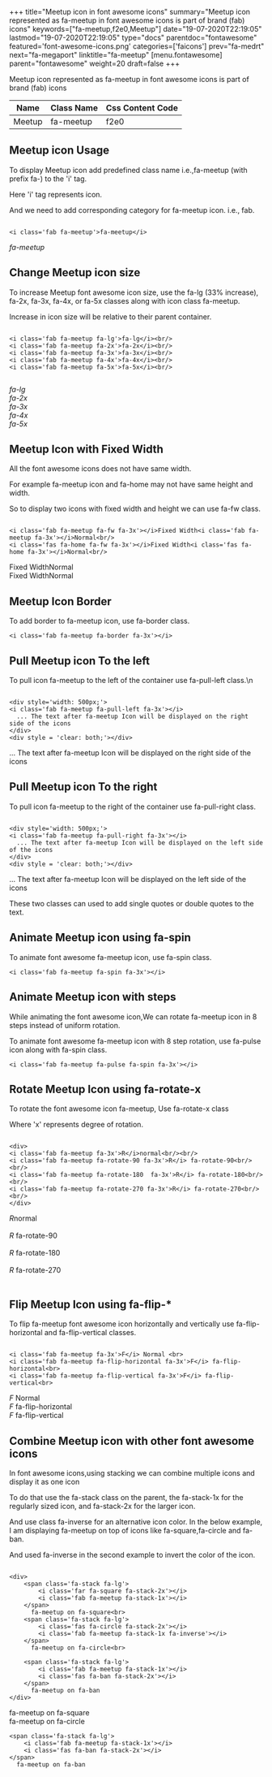 +++
title="Meetup icon in font awesome icons"
summary="Meetup icon represented as fa-meetup in font awesome icons is part of brand (fab) icons"
keywords=["fa-meetup,f2e0,Meetup"]
date="19-07-2020T22:19:05"
lastmod="19-07-2020T22:19:05"
type="docs"
parentdoc="fontawesome"
featured='font-awesome-icons.png'
categories=['faicons']
prev="fa-medrt"
next="fa-megaport"
linktitle="fa-meetup"
[menu.fontawesome]
parent="fontawesome"
weight=20
draft=false
+++


Meetup icon represented as fa-meetup in font awesome icons is part of brand (fab) icons

<div class='table-responsive'><table class='table'><thead><tr><th>Name</th><th>Class Name</th><th>Css Content Code</th></tr></thead><tbody><tr><td>Meetup</td><td>fa-meetup</td><td>f2e0</td></tr></tbody></table></div>



## Meetup icon Usage

To display Meetup icon add predefined class name i.e.,fa-meetup (with prefix fa-) to the 'i' tag.

Here 'i' tag represents icon.

And we need to add corresponding category for fa-meetup icon. i.e., fab.


```

<i class='fab fa-meetup'>fa-meetup</i>
```

<i class='fab fa-meetup'>fa-meetup</i>




## Change Meetup icon size
To increase Meetup font awesome icon size, use the fa-lg (33% increase), fa-2x, fa-3x, fa-4x, or fa-5x classes along with icon class fa-meetup.

Increase in icon size will be relative to their parent container. 

```

<i class='fab fa-meetup fa-lg'>fa-lg</i><br/>
<i class='fab fa-meetup fa-2x'>fa-2x</i><br/>
<i class='fab fa-meetup fa-3x'>fa-3x</i><br/>
<i class='fab fa-meetup fa-4x'>fa-4x</i><br/>
<i class='fab fa-meetup fa-5x'>fa-5x</i><br/>
            
```

<i class='fab fa-meetup fa-lg'>fa-lg</i><br/>
<i class='fab fa-meetup fa-2x'>fa-2x</i><br/>
<i class='fab fa-meetup fa-3x'>fa-3x</i><br/>
<i class='fab fa-meetup fa-4x'>fa-4x</i><br/>
<i class='fab fa-meetup fa-5x'>fa-5x</i><br/>
            



## Meetup Icon with Fixed Width 

All the font awesome icons does not have same width.

For example fa-meetup icon and fa-home may not have same height and width.

So to display two icons with fixed width and height we can use fa-fw class.


```

<i class='fab fa-meetup fa-fw fa-3x'></i>Fixed Width<i class='fab fa-meetup fa-3x'></i>Normal<br/>
<i class='fas fa-home fa-fw fa-3x'></i>Fixed Width<i class='fas fa-home fa-3x'></i>Normal<br/>
```

<i class='fab fa-meetup fa-fw fa-3x'></i>Fixed Width<i class='fab fa-meetup fa-3x'></i>Normal<br/>
<i class='fas fa-home fa-fw fa-3x'></i>Fixed Width<i class='fas fa-home fa-3x'></i>Normal<br/>



## Meetup Icon Border 

To add border to fa-meetup icon, use fa-border class.


```
<i class='fab fa-meetup fa-border fa-3x'></i>

```
<i class='fab fa-meetup fa-border fa-3x'></i>





## Pull Meetup icon To the left

To pull icon fa-meetup to the left of the container use fa-pull-left class.\n

```

<div style='width: 500px;'>
<i class='fab fa-meetup fa-pull-left fa-3x'></i>
  ... The text after fa-meetup Icon will be displayed on the right side of the icons
</div>
<div style = 'clear: both;'></div>
```

<div style='width: 500px;'>
<i class='fab fa-meetup fa-pull-left fa-3x'></i>
  ... The text after fa-meetup Icon will be displayed on the right side of the icons
</div>
<div style = 'clear: both;'></div>




## Pull Meetup icon To the right
To pull icon fa-meetup to the right of the container use fa-pull-right class.

```

<div style='width: 500px;'>
<i class='fab fa-meetup fa-pull-right fa-3x'></i>
  ... The text after fa-meetup Icon will be displayed on the left side of the icons
</div>
<div style = 'clear: both;'></div>
```

<div style='width: 500px;'>
<i class='fab fa-meetup fa-pull-right fa-3x'></i>
  ... The text after fa-meetup Icon will be displayed on the left side of the icons
</div>
<div style = 'clear: both;'></div>

These two classes can used to add single quotes or double quotes to the text.


## Animate Meetup icon using fa-spin
To animate font awesome fa-meetup icon, use fa-spin class.

```
<i class='fab fa-meetup fa-spin fa-3x'></i>
```
<i class='fab fa-meetup fa-spin fa-3x'></i>




## Animate Meetup icon with steps
While animating the font awesome icon,We can rotate fa-meetup icon in 8 steps instead of uniform rotation.

To animate font awesome fa-meetup icon with 8 step rotation, use fa-pulse icon along with fa-spin class.


```
<i class='fab fa-meetup fa-pulse fa-spin fa-3x'></i>

```
<i class='fab fa-meetup fa-pulse fa-spin fa-3x'></i>





## Rotate Meetup Icon using fa-rotate-x
To rotate the font awesome icon fa-meetup, Use fa-rotate-x class

Where 'x' represents degree of rotation.


```

<div>
<i class='fab fa-meetup fa-3x'>R</i>normal<br/><br/>
<i class='fab fa-meetup fa-rotate-90 fa-3x'>R</i> fa-rotate-90<br/><br/> 
<i class='fab fa-meetup fa-rotate-180  fa-3x'>R</i> fa-rotate-180<br/><br/> 
<i class='fab fa-meetup fa-rotate-270 fa-3x'>R</i> fa-rotate-270<br/><br/>
</div>
```

<div>
<i class='fab fa-meetup fa-3x'>R</i>normal<br/><br/>
<i class='fab fa-meetup fa-rotate-90 fa-3x'>R</i> fa-rotate-90<br/><br/> 
<i class='fab fa-meetup fa-rotate-180  fa-3x'>R</i> fa-rotate-180<br/><br/> 
<i class='fab fa-meetup fa-rotate-270 fa-3x'>R</i> fa-rotate-270<br/><br/>
</div>




## Flip Meetup Icon using fa-flip-*
To flip fa-meetup font awesome icon horizontally and vertically use fa-flip-horizontal and fa-flip-vertical classes. 

```

<i class='fab fa-meetup fa-3x'>F</i> Normal <br>
<i class='fab fa-meetup fa-flip-horizontal fa-3x'>F</i> fa-flip-horizontal<br>
<i class='fab fa-meetup fa-flip-vertical fa-3x'>F</i> fa-flip-vertical<br>
```

<i class='fab fa-meetup fa-3x'>F</i> Normal <br>
<i class='fab fa-meetup fa-flip-horizontal fa-3x'>F</i> fa-flip-horizontal<br>
<i class='fab fa-meetup fa-flip-vertical fa-3x'>F</i> fa-flip-vertical<br>




## Combine Meetup icon with other font awesome icons
In font awesome icons,using stacking we can combine multiple icons and display it as one icon 

To do that use the fa-stack class on the parent, the fa-stack-1x for the regularly sized icon, and fa-stack-2x for the larger icon.

And use class fa-inverse for an alternative icon color. 
In the below example, I am displaying fa-meetup on top of icons like fa-square,fa-circle and fa-ban.

And used fa-inverse in the second example to invert the color of the icon.

```

<div>
    <span class='fa-stack fa-lg'>
        <i class='far fa-square fa-stack-2x'></i>
        <i class='fab fa-meetup fa-stack-1x'></i>
    </span>
      fa-meetup on fa-square<br>
    <span class='fa-stack fa-lg'>
        <i class='fas fa-circle fa-stack-2x'></i>
        <i class='fab fa-meetup fa-stack-1x fa-inverse'></i>
    </span>
      fa-meetup on fa-circle<br>

    <span class='fa-stack fa-lg'>
        <i class='fab fa-meetup fa-stack-1x'></i>
        <i class='fas fa-ban fa-stack-2x'></i>
    </span>
      fa-meetup on fa-ban
</div>
```

<div>
    <span class='fa-stack fa-lg'>
        <i class='far fa-square fa-stack-2x'></i>
        <i class='fab fa-meetup fa-stack-1x'></i>
    </span>
      fa-meetup on fa-square<br>
    <span class='fa-stack fa-lg'>
        <i class='fas fa-circle fa-stack-2x'></i>
        <i class='fab fa-meetup fa-stack-1x fa-inverse'></i>
    </span>
      fa-meetup on fa-circle<br>

    <span class='fa-stack fa-lg'>
        <i class='fab fa-meetup fa-stack-1x'></i>
        <i class='fas fa-ban fa-stack-2x'></i>
    </span>
      fa-meetup on fa-ban
</div>






